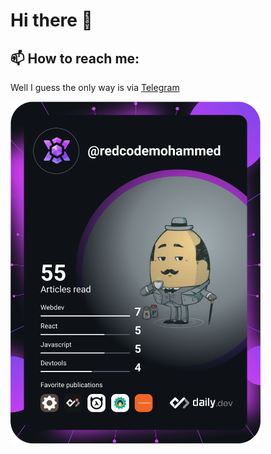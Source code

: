 # Hi there 👋

## 📫 How to reach me:
Well I guess the only way is via [Telegram](https://t.me/redcode9000)

<img src="https://github.com/redcodemohammed/redcodemohammed/blob/master/devcard.svg" width="400" alt="redcodemohammed's Dev Card"/>

<!--
**redcodemohammed/redcodemohammed** is a ✨ _special_ ✨ repository because its `README.md` (this file) appears on your GitHub profile.

Here are some ideas to get you started:

- 🔭 I’m currently working on ...
- 🌱 I’m currently learning ...
- 👯 I’m looking to collaborate on ...
- 🤔 I’m looking for help with ...
- 💬 Ask me about ...
- 📫 How to reach me: ...
- 😄 Pronouns: ...
- ⚡ Fun fact: ...
-->
